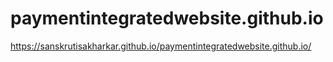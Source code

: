# paymentintegratedwebsite.github.io
https://sanskrutisakharkar.github.io/paymentintegratedwebsite.github.io/
